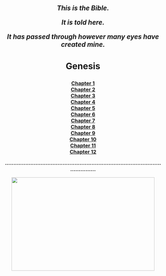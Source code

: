 <h2 align="center">

_This is the Bible._

_It is told here._

_It has passed through however many eyes have created mine._

</h2>

<h1 align='center'>
  
Genesis

</h1>

<h3 align='center'>

[Chapter 1](https://icecauldron.github.io/Genesis/Genesis01)  
[Chapter 2](https://icecauldron.github.io/Genesis/Genesis02)  
[Chapter 3](https://icecauldron.github.io/Genesis/Genesis03)  
[Chapter 4](https://icecauldron.github.io/Genesis/Genesis04)  
[Chapter 5](https://icecauldron.github.io/Genesis/Genesis05)  
[Chapter 6](https://icecauldron.github.io/Genesis/Genesis06)  
[Chapter 7](https://icecauldron.github.io/Genesis/Genesis07)  
[Chapter 8](https://icecauldron.github.io/Genesis/Genesis08)  
[Chapter 9](https://icecauldron.github.io/Genesis/Genesis09)  
[Chapter 10](https://icecauldron.github.io/Genesis/Genesis10)  
[Chapter 11](https://icecauldron.github.io/Genesis/Genesis11)  
[Chapter 12](https://icecauldron.github.io/Genesis/Genesis12)  

  
...........................................................................................................
</h3>


<p align="center">
  <img width="460" height="300" src="https://user-images.githubusercontent.com/49413578/136612430-dcfc4d11-f25d-4703-882d-15fecf380e96.PNG">
</p>

